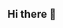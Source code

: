 ## Hi there 👋

<!--
**glauciabressan/glauciabressan** is a ✨ _special_ ✨ repository because its `README.md` (this file) appears on your GitHub profile.

<p>
  <h1 align="center"><b>Hi there, I'm Glaucia Bressan</h1>
</p>

<p align="center">

<a href="mailto:galbressan@gmail.com"><img src="https://img.shields.io/badge/gmail-0078D4?style=for-the-badge&logo=GMAIL&logoColor=white" alt="GMAIL" /></a>&nbsp;
<p align="center">
<a href="https://github.com/glauciabressan"><img src="https://img.shields.io/badge/GitHub-100000?style=for-the-badge&logo=github&logoColor=white" alt="GitHub" /></a>&nbsp;
<a href="https://orcid.org/0000-0001-6996-3129"><img src="https://img.shields.io/badge/ORCID-A6CE39?style=for-the-badge&logo=orcid&logoColor=white" alt="ORCID" /></a>&nbsp;
</p>

<br />

---
<h2 align="center">About me </h2>
<p align="center">
Timezone: Brasília - Brazil (GMT-3) 
</p>

- Mathematician from Universidade Federal de São Carlos (UFSCar), with a Master's Degree in Applied and Computational Mathematics - Emphasis on Optimization from Universidade de São Paulo (ICMC-USP)
- Ph.d. at Electric Engineering from Universidade de São Paulo (EESC-USP)
- Professor at Universidade Tecnológica Federal do Paraná  - Cornélio Procópio - Mathematics Department
- Researcher of Graduate Program on Bioinformatics (UTFPR)
- Currently working on:
  - Optimization
  - Artificial intelligence: machine learning, neural networks, fuzzy systems
  - Pattern Recognition
  - Bioinformatics

  
  

---
<h2 align="center">Languages and Tools </h2>
</p>

<p align="center">
<a href="https://www.python.org/"><img src="https://img.shields.io/badge/Python-3776AB?style=for-the-badge&logo=python&logoColor=white" alt="Python" /></a>&nbsp;
<a href="https://www.r-project.org/"><img src="https://img.shields.io/badge/R-276DC3?style=for-the-badge&logo=r&logoColor=white" alt="R" /></a>&nbsp;
</p>
<a href="https://www.mathworks.com//"><img src="https://img.shields.io/badge/MATLAB&logo=r&logoColor=white" alt="MATLAB" /></a>&nbsp;
</p>

---
